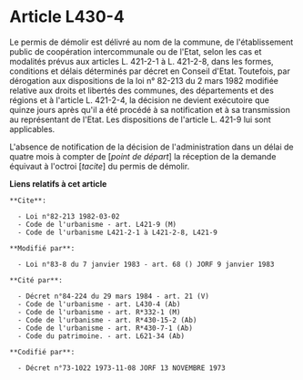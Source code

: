 # Article L430-4

Le permis de démolir est délivré au nom de la commune, de l'établissement public de coopération intercommunale ou de l'Etat,
selon les cas et modalités prévus aux articles L. 421-2-1 à L. 421-2-8, dans les formes, conditions et délais déterminés par
décret en Conseil d'Etat. Toutefois, par dérogation aux dispositions de la loi n° 82-213 du 2 mars 1982 modifiée relative aux
droits et libertés des communes, des départements et des régions et à l'article L. 421-2-4, la décision ne devient exécutoire
que quinze jours après qu'il a été procédé à sa notification et à sa transmission au représentant de l'Etat. Les dispositions
de l'article L. 421-9 lui sont applicables.

L'absence de notification de la décision de l'administration dans un délai de quatre mois à compter de [*point de départ*] la
réception de la demande équivaut à l'octroi [*tacite*] du permis de démolir.

**Liens relatifs à cet article**

	**Cite**:

	  - Loi n°82-213 1982-03-02
	  - Code de l'urbanisme - art. L421-9 (M)
	  - Code de l'urbanisme L421-2-1 à L421-2-8, L421-9

	**Modifié par**:

	  - Loi n°83-8 du 7 janvier 1983 - art. 68 () JORF 9 janvier 1983

	**Cité par**:

	  - Décret n°84-224 du 29 mars 1984 - art. 21 (V)
	  - Code de l'urbanisme - art. L430-4 (Ab)
	  - Code de l'urbanisme - art. R*332-1 (M)
	  - Code de l'urbanisme - art. R*430-15-2 (Ab)
	  - Code de l'urbanisme - art. R*430-7-1 (Ab)
	  - Code du patrimoine. - art. L621-34 (Ab)

	**Codifié par**:

	  - Décret n°73-1022 1973-11-08 JORF 13 NOVEMBRE 1973
